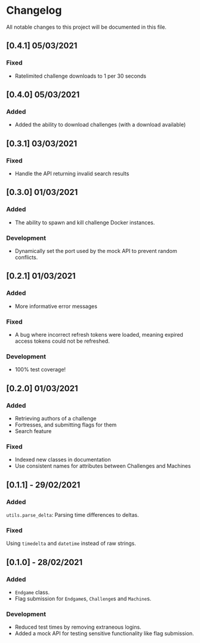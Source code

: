 # Changelog

All notable changes to this project will be documented in this file.

## [0.4.1] 05/03/2021
### Fixed
- Ratelimited challenge downloads to 1 per 30 seconds

## [0.4.0] 05/03/2021
### Added
- Added the ability to download challenges (with a download available)

## [0.3.1] 03/03/2021
### Fixed
- Handle the API returning invalid search results

## [0.3.0] 01/03/2021
### Added
- The ability to spawn and kill challenge Docker instances.

### Development
- Dynamically set the port used by the mock API to prevent random conflicts.

## [0.2.1] 01/03/2021
### Added
- More informative error messages

### Fixed
- A bug where incorrect refresh tokens were loaded, meaning expired access tokens could not be refreshed.

### Development
- 100% test coverage!

## [0.2.0] 01/03/2021
### Added
- Retrieving authors of a challenge
- Fortresses, and submitting flags for them
- Search feature

### Fixed
- Indexed new classes in documentation
- Use consistent names for attributes between Challenges and Machines

## [0.1.1] - 29/02/2021
### Added
`utils.parse_delta`: Parsing time differences to deltas.

### Fixed
Using `timedelta` and `datetime` instead of raw strings.

## [0.1.0] - 28/02/2021
### Added
- `Endgame` class.
- Flag submission for `Endgame`s, `Challenge`s and `Machine`s.

### Development
- Reduced test times by removing extraneous logins.
- Added a mock API for testing sensitive functionality like flag submission.
